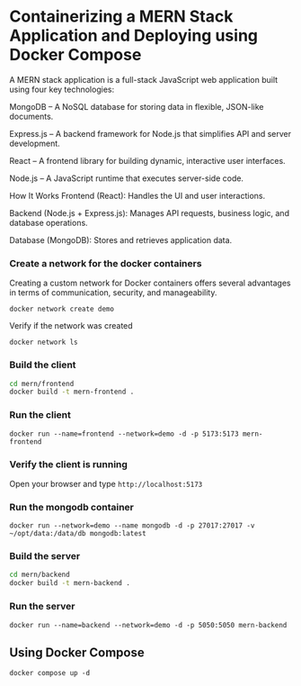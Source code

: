# Containerizing a MERN Stack Application and Deploying using Docker Compose

A MERN stack application is a full-stack JavaScript web application built using four key technologies:

MongoDB – A NoSQL database for storing data in flexible, JSON-like documents.

Express.js – A backend framework for Node.js that simplifies API and server development.

React – A frontend library for building dynamic, interactive user interfaces.

Node.js – A JavaScript runtime that executes server-side code.

How It Works
Frontend (React): Handles the UI and user interactions.

Backend (Node.js + Express.js): Manages API requests, business logic, and database operations.

Database (MongoDB): Stores and retrieves application data.



### Create a network for the docker containers

Creating a custom network for Docker containers offers several advantages in terms of communication, security, and manageability.

```docker network create demo```

Verify if the network was created 

```docker network ls```

### Build the client 

```sh
cd mern/frontend
docker build -t mern-frontend .
```

### Run the client

```docker run --name=frontend --network=demo -d -p 5173:5173 mern-frontend```

### Verify the client is running

Open your browser and type `http://localhost:5173`

### Run the mongodb container

```docker run --network=demo --name mongodb -d -p 27017:27017 -v ~/opt/data:/data/db mongodb:latest```

### Build the server

```sh
cd mern/backend
docker build -t mern-backend .
```

### Run the server

```docker run --name=backend --network=demo -d -p 5050:5050 mern-backend```

## Using Docker Compose

```docker compose up -d```

